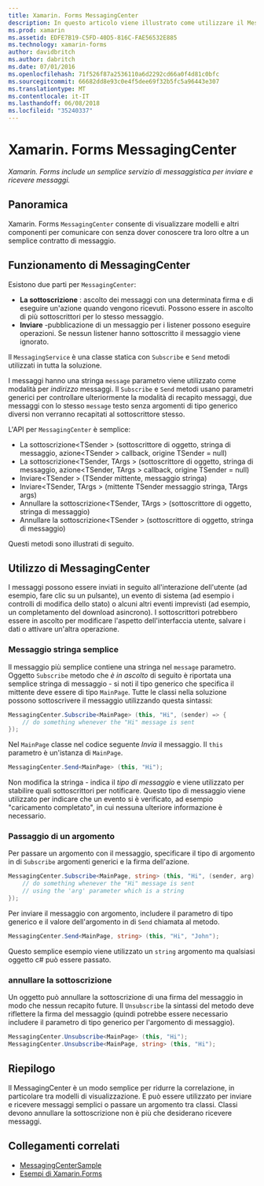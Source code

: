 ```yaml
---
title: Xamarin. Forms MessagingCenter
description: In questo articolo viene illustrato come utilizzare il MessagingCenter xamarin. Forms per inviare e ricevere messaggi, per ridurre l'accoppiamento tra classi, quali modelli di visualizzazione.
ms.prod: xamarin
ms.assetid: EDFE7B19-C5FD-40D5-816C-FAE56532E885
ms.technology: xamarin-forms
author: davidbritch
ms.author: dabritch
ms.date: 07/01/2016
ms.openlocfilehash: 71f526f87a2536110a6d2292cd66a0f4d81c0bfc
ms.sourcegitcommit: 66682dd8e93c0e4f5dee69f32b5fc5a96443e307
ms.translationtype: MT
ms.contentlocale: it-IT
ms.lasthandoff: 06/08/2018
ms.locfileid: "35240337"
---
```

# <a name="xamarinforms-messagingcenter"></a>Xamarin. Forms MessagingCenter

_Xamarin. Forms include un semplice servizio di messaggistica per inviare e ricevere messaggi._

<a name="Overview" />

## <a name="overview"></a>Panoramica

Xamarin. Forms `MessagingCenter` consente di visualizzare modelli e altri componenti per comunicare con senza dover conoscere tra loro oltre a un semplice contratto di messaggio.

<a name="How_the_MessagingCenter_Works" />

## <a name="how-the-messagingcenter-works"></a>Funzionamento di MessagingCenter

Esistono due parti per `MessagingCenter`:

-  **La sottoscrizione** : ascolto dei messaggi con una determinata firma e di eseguire un'azione quando vengono ricevuti. Possono essere in ascolto di più sottoscrittori per lo stesso messaggio.
-  **Inviare** -pubblicazione di un messaggio per i listener possono eseguire operazioni. Se nessun listener hanno sottoscritto il messaggio viene ignorato.


Il `MessagingService` è una classe statica con `Subscribe` e `Send` metodi utilizzati in tutta la soluzione.

I messaggi hanno una stringa `message` parametro viene utilizzato come modalità per *indirizzo* messaggi. Il `Subscribe` e `Send` metodi usano parametri generici per controllare ulteriormente la modalità di recapito messaggi, due messaggi con lo stesso `message` testo senza argomenti di tipo generico diversi non verranno recapitati al sottoscrittore stesso.

L'API per `MessagingCenter` è semplice:

-  La sottoscrizione&lt;TSender > (sottoscrittore di oggetto, stringa di messaggio, azione&lt;TSender > callback, origine TSender = null)
-  La sottoscrizione&lt;TSender, TArgs > (sottoscrittore di oggetto, stringa di messaggio, azione&lt;TSender, TArgs > callback, origine TSender = null)
-  Inviare&lt;TSender > (TSender mittente, messaggio stringa)
-  Inviare&lt;TSender, TArgs > (mittente TSender messaggio stringa, TArgs args)
-  Annullare la sottoscrizione&lt;TSender, TArgs > (sottoscrittore di oggetto, stringa di messaggio)
-  Annullare la sottoscrizione&lt;TSender > (sottoscrittore di oggetto, stringa di messaggio)


Questi metodi sono illustrati di seguito.

<a name="Using_the_MessagingCenter" />

## <a name="using-the-messagingcenter"></a>Utilizzo di MessagingCenter

I messaggi possono essere inviati in seguito all'interazione dell'utente (ad esempio, fare clic su un pulsante), un evento di sistema (ad esempio i controlli di modifica dello stato) o alcuni altri eventi imprevisti (ad esempio, un completamento del download asincrono). I sottoscrittori potrebbero essere in ascolto per modificare l'aspetto dell'interfaccia utente, salvare i dati o attivare un'altra operazione.

### <a name="simple-string-message"></a>Messaggio stringa semplice

Il messaggio più semplice contiene una stringa nel `message` parametro. Oggetto `Subscribe` metodo che *è in ascolto* di seguito è riportata una semplice stringa di messaggio - si noti il tipo generico che specifica il mittente deve essere di tipo `MainPage`. Tutte le classi nella soluzione possono sottoscrivere il messaggio utilizzando questa sintassi:

```csharp
MessagingCenter.Subscribe<MainPage> (this, "Hi", (sender) => {
    // do something whenever the "Hi" message is sent
});
```

Nel `MainPage` classe nel codice seguente *Invia* il messaggio. Il `this` parametro è un'istanza di `MainPage`.

```csharp
MessagingCenter.Send<MainPage> (this, "Hi");
```

Non modifica la stringa - indica il *tipo di messaggio* e viene utilizzato per stabilire quali sottoscrittori per notificare. Questo tipo di messaggio viene utilizzato per indicare che un evento si è verificato, ad esempio "caricamento completato", in cui nessuna ulteriore informazione è necessario.

### <a name="passing-an-argument"></a>Passaggio di un argomento

Per passare un argomento con il messaggio, specificare il tipo di argomento in di `Subscribe` argomenti generici e la firma dell'azione.

```csharp
MessagingCenter.Subscribe<MainPage, string> (this, "Hi", (sender, arg) => {
    // do something whenever the "Hi" message is sent
    // using the 'arg' parameter which is a string
});
```

Per inviare il messaggio con argomento, includere il parametro di tipo generico e il valore dell'argomento in di `Send` chiamata al metodo.

```csharp
MessagingCenter.Send<MainPage, string> (this, "Hi", "John");
```

Questo semplice esempio viene utilizzato un `string` argomento ma qualsiasi oggetto c# può essere passato.

### <a name="unsubscribe"></a>annullare la sottoscrizione

Un oggetto può annullare la sottoscrizione di una firma del messaggio in modo che nessun recapito future. Il `Unsubscribe` la sintassi del metodo deve riflettere la firma del messaggio (quindi potrebbe essere necessario includere il parametro di tipo generico per l'argomento di messaggio).

```csharp
MessagingCenter.Unsubscribe<MainPage> (this, "Hi");
MessagingCenter.Unsubscribe<MainPage, string> (this, "Hi");
```

<a name="Summary" />

## <a name="summary"></a>Riepilogo

Il MessagingCenter è un modo semplice per ridurre la correlazione, in particolare tra modelli di visualizzazione. E può essere utilizzato per inviare e ricevere messaggi semplici o passare un argomento tra classi. Classi devono annullare la sottoscrizione non è più che desiderano ricevere messaggi.


## <a name="related-links"></a>Collegamenti correlati

- [MessagingCenterSample](https://developer.xamarin.com/samples/UsingMessagingCenter)
- [Esempi di Xamarin.Forms](https://github.com/xamarin/xamarin-forms-samples)
